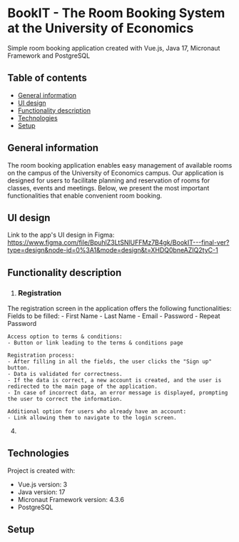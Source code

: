 # BookIT - The Room Booking System at the University of Economics
Simple room booking application created with Vue.js, Java 17, Micronaut Framework and PostgreSQL
## Table of contents
* [General information](#general-info)
* [UI design](#UI-design)
* [Functionality description](#functionality-description)
* [Technologies](#technologies)
* [Setup](#setup)

## General information
The room booking application enables easy management of available rooms on the campus of the University of Economics campus. Our application is designed for users to facilitate planning and reservation of rooms for classes, events and meetings. Below, we present the most important functionalities that enable convenient room booking.

## UI design
Link to the app's UI design in Figma: https://www.figma.com/file/BpuhlZ3LtSNlUFFMz7B4gk/BookIT---final-ver?type=design&node-id=0%3A1&mode=design&t=XHDQ0bneAZIQ2tyC-1

## Functionality description
1. ### Registration
The registration screen in the application offers the following functionalities:
	Fields to be filled:
	- First Name
	- Last Name
	- Email
	- Password
	- Repeat Password

	Access option to terms & conditions:
	- Button or link leading to the terms & conditions page

	Registration process:
	- After filling in all the fields, the user clicks the "Sign up" button.
	- Data is validated for correctness.
	- If the data is correct, a new account is created, and the user is redirected to the main page of the application.
	- In case of incorrect data, an error message is displayed, prompting the user to correct the information.

	Additional option for users who already have an account:
	- Link allowing them to navigate to the login screen.

4. 
## Technologies
Project is created with:
* Vue.js version: 3
* Java version: 17
* Micronaut Framework version: 4.3.6
* PostgreSQL 
	
## Setup
